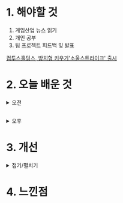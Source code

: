 
# 1. 해야할 것

1. 게임산업 뉴스 읽기 
2. 개인 공부  
3. 팀 프로젝트 피드백 및 발표

[컴투스홀딩스, 방치형 키우기'소울스트라이크' 출시](https://www.gamemeca.com/view.php?gid=1745019)



# 2. 오늘 배운 것

<details>
<summary>오전</summary>

## 팀 프로젝트 피드백

< 안영일, 김탁영 멘토님 피드백 >

Q. 여기서 중점을 둔 것, 전달하고자 하는 게임성이 무엇인가?

Q. 몬스터가 느낌표가 뜨는 확률은 몇 퍼센트냐?

Q. 보스의 공격 모션 중 플레이어가 공격하면 모션이 끊기는 것이 있나?\
플레이어가 몬스터를 공격해서 타격이 성공했을 때, 몬스터의 경직 또는 동작 멈춤이 없음.\
이어지는 동작에서 다른 모션이 나왔으면 좋겠다. 그런 것들이 플레이어 입장에서 짤짤이가 됨.
****
< 기타 >

쌓는 건 어려운데, 소비에 대한 피드백이 너무 가치가 없다.\ 
- 얻는 걸 더 잘 얻게 하고, 소비도 접근성을 늘리면 더 좋지 않을까?

게임에서 보통 일반 몹과 싸워서 게이지를 채운 상태로 보스에게 갔을 때 게이지 먼저 쓰고 싸우는 형태\
- 플레이어에게 편의성을 주는 건데 지금 이게 없다.

스페셜 게이지 - 보상 심리에 비해 노력이 과하게 들어간다. 역으로 너무 피드백이 강하면 그것만 유도하게 됨.

> 세키로의 경우 - 몬스터의 공격력이 높으면 플레이어가 체간쌓는게 쉽고, 공격력이 낮으면 체간쌓는 게 어려움.

- 새로운 유저는 느낌표도 모를 것.
- 느낌표가 떠서 게이지를 채우고 싸우는 것은 이 게임의 일부분.
- 게이지에 대한 유저 경험은 다를 것을 생각해라.

- 공격범위가 너무 작음. 플레이하는 입장에서는 공격범위가 넓은 게 좋음.

내가 가장 좋았던 플레이 경험과 내가 만든 게임을 계속 비교하면서 이게 재미있나? 밋밋하지 않은가? 하고 계속 생각해야 함. 비교분석하며 발전시켜야 함.
****
< 레벨디자인 > 

- 실외에서 실내로 나가는 것 좋았다.
- 실내에서의 전투가 난잡하다. 2마리가 아니라 1마리가 낫지 않았을까?
- 2마리가 나오는 것은 게임의 중후반부에 사용된다.(세키로의 경우)
- 플레이어가 전투 경험을 숙달하게 하기 위해서는 생각보다 학습 경험이 많이 필요함.

- 플레이어가 처음에 보스룸까지 바로 갈 수 있느냐?
- 각 방이 비슷한 느낌이 듦. 간단한 세팅만으로도 조명으로도 플레이어가 환경을 다르게 느끼게 할 수 있음. 플레이어가 지루하지않게 할 환경을 만들어야 함.
- 환경 변화로 플레이어는 여기가 보스 방
> 벽에 그 섹터에 네이밍을 적어두는 데, 
> 크게크게 더미로 하는 게 나음. 그래비티가 너무 세세해도 플레이어는 그냥 지나침.
> 빛을 이용
> 빛나는 오브젝트들을 배치하면
> 메마른 환경이지만, 어느 방에는 꽃이 피어있다. 환경의 변화. 문의 모양 형태

내부에서 외부로 나갈 때 - 보스를 죽이면 벽이 부서짐. 불이 꺼짐. 보스 눈만 보임. 가까이 가면 실루엣이 점점 노출되게. 연출적인 요소. 

- 사람들이 흥분하게 집중하게, 약간의 연출적인 요소를 추가해도 다 달라짐.
- 유저들에게 어필. 사람들의 몰입감을 높히는 장치.

레벨디자인의 디테일
덩치가 큰 몬스터가 있는 지역 - 벽이 깨져있음.
빠른 몬스터가 있는 지역 - 벽에 그을음이 있음. 긁힌 자국이 있음.

****
< 현재 만들어 놓은 기획서 >
```
현재 어떤 데이터를 쓰는 걸 적어야 아는 사람만 알 수 있는 문서. 
설명이 들어가야함. 
저를 뽑아주세요하는 포트폴리오를 만들기 위해서는 현재 포장을 많이 해야할 것이다.
뭐에 대해서 얘기하고자 하냐? 어떤 데이터를 쓰는 걸 적는 것보다
UI 표현 방식, 이미지 
```
****
< 무기 >
```
스패너 보기에 살상력이 있는 무기처럼 보이진 않다. 약간 아쉽다.
무기를 점점 더 발전시키는 게 어떻냐? 바꿔 끼워서 무기를 만든다면, 유저에게 또다른 재미있는 고민을 하게 할 수 있음. 무기를 쓰고 버리는 게 아니라. 
기획의 차별화를 둔다는 것은 이런 것. 플레이어에게 변수를 줘라. -> 세키로의 의수강화, P의거짓은 무기 조합. 
게임 내 전체적인 플로우안에 존재하는 톤앤매너가 존재함. 게임의 중요 부분은 안 건드리고 사이드에 변화를 준다. 소모성 아이템. 피지컬적인 부분을 보완해주는. 이런 방향은 어떤가?
이것만 해서 이걸 얻을 수 있어. 획일적인 것이 아니라. 이걸안해도 이걸 얻을 수 있어. 선택지의 폭을 넓혀봐라.
```
****
> 그냥 보스를 처음부터 가게하는 것이 어땠는가? 자유도를 높이는 것. 어차피 젤다에서도 용이다 하고 가서 처음부터 죽는다. 

> 어드벤처 요소가 있어야 함. 

> 더 완성을 시켜서 만들면 좋은 포트폴리오가 될 것.
> 레벨을 수정에 수정을 더한게 보인다.
> 원안과 최종본이 얼마나 달라졌는지 포트폴리오에 보여주는 것 굉장히 좋을 것. 

- 뭐든지 비율이 중요함. 강약중약. 공격에 대한 강약중약을 넣어서 플레이어가 리듬감을 느끼게 해라. 연속기도 약중강

- 게이지가 다 차면 플레이어 몸에 이펙트가 뾰로롱 차서 시각적으로 보이게 하는 것 어떤가? 청각적인 것 보다 시각적. 그리고 오감을 만족해야함.

- 전투를 봐야하는 상황. HP와 게이지창을 보기 힘듦. 잠깐의 시선을 안함. 그래서 플레이어 자체에 시각적인 것을 넣어야 함.
</details>

##

<details>
<summary>오후</summary>

## 프로젝트 발표회

파이널 프로젝트를 발표하는 시간이었다.

2개월간 기획하고 직접 구현하여 결과물을 보고하는 형식이라 딱딱한 자리일줄 알았지만 생각보다 편안한 분위기였다.
> 프로그램의 투자가 얼마나 효과적이었나를 보여주는 자리라고 생각한다.

### 1. Universe : 문

![image](https://github.com/JM94Ent/TIL-WIL/assets/143363550/d34c9093-bd4e-4b41-84a5-c0c99019c64e)

폭격으로 부서진 도시와 축제로 불꽃놀이가 터지는 도시를 왼쪽과 오른쪽에 두고 그 사이를 문으로 둔 영상이었다.

![image](https://github.com/JM94Ent/TIL-WIL/assets/143363550/9d64cef7-f9cc-4dfe-bea9-ce2f6f53896b)

![image](https://github.com/JM94Ent/TIL-WIL/assets/143363550/896fc97e-f134-4cd3-a8b4-7440114a8651)

![image](https://github.com/JM94Ent/TIL-WIL/assets/143363550/695f3259-82d8-406a-a473-b2b826b33a36)

> 뭘 표현하려고 하는지는 알겠는데 표현 방법의 가짓수와 연출이 준비하고 만든 기간에 비해 너무 아쉬웠다.\
> 게다가 우리는 직접적인 경험을 만들어야 하는 입장으로서 이 정도 퀄리티는 너무 낮다.
****
### 2. 향우회 : 괴물의집

연구소에서 깨어난 아델이 델라라는 머릿속 목소리를 통해 탈출하는 서바이벌 총게임이었다.\
기획의도는 탐험과 다양한 총기류를 이용하여 액션 게임이었다.

> 기획과 레벨디자인 모두 좋았지만 연출이 아쉬웠다.\
> 플레이어 피격시 흔들리는 화면도 그저 불쾌한 경험이었다.\
> 최종 발표 자료인데 PPT가 시인성 포함하여 대충만든 느낌이었고 시연영상 또한 좋지 못했다.\

****
### 3. 아프리카북극곰 : 격투게임

상대방을 밀어서 화면밖으로 밀어내어 아웃시키면 승리하는 게임.\
변신이라는 게이지가 있어서 변신을 하게되면 캐릭터 스텟이 올라가서 일발역전을 할 수 있게 만들었다.\
기획의도는 슈퍼스매시 브라더스의 게임시스템을 모방한 게임.

> 게임의 완성도와 포장까지해서 시중에서 판매하는 패키지 게임에 가장 가깝게 만들었다.\
> 하지만 이 게임만의 특징과 전투에서 오는 피드백이 빈약했다.\
> 캐릭터와 이팩트를 많이 키웠으면 좀 더 멋진 게임이 되지 않았을까?\
> 개인적으로 우리 팀이 만든 게임이 이 정도 퀄리티였으면 좋겠다고 생각했다.

### 4. X4 : Seven Bridge

![image](https://github.com/JM94Ent/TIL-WIL/assets/143363550/f42b32ea-fe4a-48f9-98b5-f18f41f358d3)

![image](https://github.com/JM94Ent/TIL-WIL/assets/143363550/be0a7995-647f-435d-955f-bc9c9497a97e)

![image](https://github.com/JM94Ent/TIL-WIL/assets/143363550/5e995877-7abf-4181-8537-b866ead88fd9)

각 스테이지의 일정 갯수의 아이템을 먹으면 키 아이템이 등장하여 그것을 수집하는 게임.\
전부 다 모으면 다리를 완성하고 게임 클리어가 된다.

> 레벨디자인과 이펙트는 정말 멋진 게임이었다.\
> 하지만 게임성에서는 좀 많이 부족하다고 느낀다. 왜 아이템을 모아 다리를 완성해야하는지 동기가 없다.\
> 기획 의도가 잘 느껴지지 않는 느낌.

### 5. Cats : IDENTITY

내가 기획하고 게임의 방향성을 제시하여 만든 게임.
</details>




# 3. 개선

<details>
<summary>접기/펼치기</summary>


</details>



# 4. 느낀점
```

```


